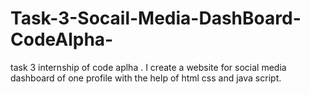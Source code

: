 # Task-3-Socail-Media-DashBoard-CodeAlpha-
task 3 internship of code aplha . 
I create a website for social media dashboard of one profile with the help of html css and java script.
